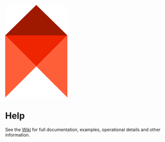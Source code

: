 ![logo.png](https://github.com/assemblers/Help/blob/master/logo.png)

# Help

See the [Wiki](http://github.com/assemblers/help/wiki) for full documentation, examples, operational details and other information.
